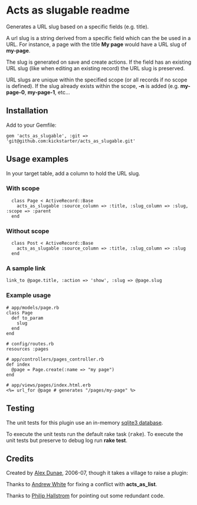 # Acts as slugable readme

Generates a URL slug based on a specific fields (e.g. title).

A url slug is a string derived from a specific field which can the be used in a URL.  For instance, a page with the title **My page** would have a URL slug of **my-page**.

The slug is generated on save and create actions.  If the field has an existing URL slug (like when editing an existing record) the URL slug is preserved.

URL slugs are unique within the specified scope (or all records if no scope is defined).  If the slug already exists within the scope, **-n** is added (e.g. **my-page-0**, **my-page-1**, etc...


## Installation

Add to your Gemfile:

    gem 'acts_as_slugable', :git => 'git@github.com:kickstarter/acts_as_slugable.git'


## Usage examples

In your target table, add a column to hold the URL slug.

### With scope
```
  class Page < ActiveRecord::Base
    acts_as_slugable :source_column => :title, :slug_column => :slug, :scope => :parent
  end
```  

### Without scope
```
  class Post < ActiveRecord::Base
    acts_as_slugable :source_column => :title, :slug_column => :slug
  end
```

###  A sample link

  ```link_to @page.title, :action => 'show', :slug => @page.slug```

### Example usage

  ```
  # app/models/page.rb
  class Page
    def to_param
      slug
    end
  end

  # config/routes.rb
  resources :pages

  # app/controllers/pages_controller.rb
  def index
    @page = Page.create(:name => "my page")
  end

  # app/views/pages/index.html.erb
  <%= url_for @page # generates "/pages/my-page" %>
```
## Testing

The unit tests for this plugin use an in-memory [sqlite3 database](http://www.sqlite.org/).

To execute the unit tests run the default rake task (<tt>rake</tt>). To execute the unit tests but preserve to debug log run **rake test**.

## Credits

Created by [Alex Dunae](http://dunae.ca/), 2006-07, though it takes a village to raise a plugin:

Thanks to [Andrew White](http://pixeltrix.co.uk/) for fixing a conflict with **acts_as_list**.

Thanks to [Philip Hallstrom](http://pjkh.com/) for pointing out some redundant code.

